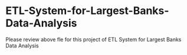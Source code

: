 # ETL-System-for-Largest-Banks-Data-Analysis
Please review above fle for this project of ETL System for Largest Banks Data Analysis
